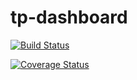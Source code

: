 # tp-dashboard

[![Build Status](https://travis-ci.org/Pearlidixie/tp-dashboard.svg?branch=develop)](https://travis-ci.org/Pearlidixie/tp-dashboard)

[![Coverage Status](https://coveralls.io/repos/github/Pearlidixie/tp-dashboard/badge.svg?branch=master)](https://coveralls.io/github/Pearlidixie/tp-dashboard?branch=master)
